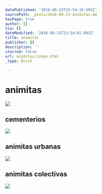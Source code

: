 ```yaml
---
datePublished: '2016-08-23T23:54:16.503Z'
sourcePath: _posts/2016-08-23-animitas.md
hasPage: true
author: []
via: {}
dateModified: '2016-08-23T23:54:02.085Z'
title: animitas
publisher: {}
description: ''
starred: false
url: animitas/index.html
_type: Blurb

---
```

# animitas
![](https://the-grid-user-content.s3-us-west-2.amazonaws.com/cddd3fe4-9991-4bf4-b62c-6797b858d3dc.jpg)

## cementerios
![](https://the-grid-user-content.s3-us-west-2.amazonaws.com/31c01860-7382-4e71-ba71-b4cfb1a7a0af.jpg)

## animitas urbanas
![](https://the-grid-user-content.s3-us-west-2.amazonaws.com/98442f1e-1e1a-447d-8991-0636261fffb9.jpg)

## animitas colectivas
![](https://the-grid-user-content.s3-us-west-2.amazonaws.com/cbb805aa-5178-4de7-8ae6-25d44cfac902.jpg)